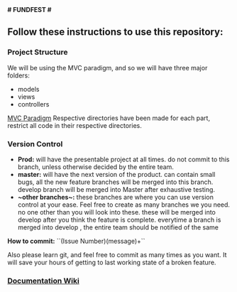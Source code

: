 <b>
# FUNDFEST #
</b>

<h2>Follow these instructions to use this repository:</h2>

<section>
  <h3>Project Structure</h3>
  We will be using the MVC paradigm, and so we will have three major folders:
  <ul>
    <li>models</li>
    <li>views</li>
    <li>controllers</li>
  </ul>
  <a href="https://en.wikipedia.org/wiki/Model%E2%80%93view%E2%80%93controller">MVC Paradigm</a>
  Respective directories have been made for each part, restrict all code in their respective directories.
</section>

<section>
  <h3> Version Control </h3>
  <ul>
    <li><b>Prod:</b> will have the presentable project at all times. do not commit to this branch, unless otherwise decided by the entire team.</li>
    <li><b>master:</b> will have the next version of the product. can contain small bugs, all the new feature branches will be merged into this branch. develop branch will be merged into Master after exhaustive testing. </li>
    <li><b>~other branches~:</b> these branches are where you can use version control at your ease. Feel free to create as many branches we you need. no one other than you will look into these. these will be merged into develop after you think the feature is complete. everytime a branch is merged into develop , the entire team should be notified of the same</li>
  </ul>
</section>
<b>How to commit:</b> ``(Issue Number)(message)+``

Also please learn git, and feel free to commit as many times as you want. It will save your hours of getting to last working state of a broken feature. 
### [Documentation Wiki](https://github.com/xternprojects/fundfest-documentation/wiki)
